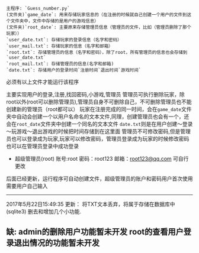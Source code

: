 ```
主程序: `Guess_number.py` 
(文件夹)`game_date`: 用来存储玩家信息的（在注册的时候就自己创建一个用户的文件到这个文件夹中，文件中存储的是用户的游戏信息）
(文件夹)`root_date`: 主要原来存储管理员信息（管理员的文件，比如（管理员删除了那个玩家））
`user_date.txt`: 存储玩家的登录信息（名字和密码）
`user_mail.txt`: 存储玩家的信息（名字和邮箱）
`root.txt`: 存储管理员的信息（名字和密码），除了root，所有管理员的信息也会存储到`user_date.txt`
`root_mail.txt`: 存储管理员的信息(名字和邮箱)
`date.txt`: 存储用户的登录时间`注册时间`退出时间`游戏时间`
```


必须有以上文件才能运行该程序

主要实现用户的登录,注册,找回密码,小游戏,管理员
管理员可执行删除玩家，除root以外(root可以删除管理员),管理员自身不可删除自己，不可删除管理员也不能创建新的管理员（root都可以）
玩家在注册完成的同一时间，会在`game_date`文件夹中自动会创建一个以用户名命名的文本文件,同理，创建管理员也会有一个，还会在`root_date`文件夹中创建一个同名的文本文件
`date.txt`则是在用户创建～登录～玩游戏～退出游戏的时候把时间存储到在这里面
管理员不可修改密码,但是管理员也可以登录成为玩家,玩家可以修改密码，管理员登录成为玩家的时候修改密码也可以在管理员登录中成功登录


* 超级管理员(root) 账号:root 密码：root123 邮箱：root123@qq.com
可自行更改

后面已经更新，运行程序可自动创建文件，超级管理员的账户和密码用户首次使用需要用户自己输入

----------------------------------------------
2017年5月22日15:49:35 
更新：
将TXT文本丢弃，将属于存储在数据库中(sqlite3)
删去和增加几个小功能.

缺:
admin的删除用户功能暂未开发
root的查看用户登录退出情况的功能暂未开发
----------------------------------------------
